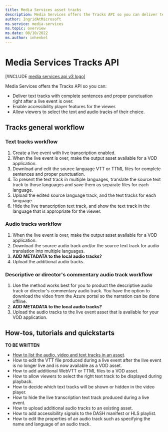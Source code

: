 ```yaml
---
title: Media Services asset tracks
description: Media Services offers the Tracks API so you can deliver text tracks with complete sentences and proper punctuation right after a live event is over, enable accessibility player features for the viewer, allow viewers to select the text and audio tracks of their choice.
author: IngridAtMicrosoft
ms.service: media-services
ms.topic: overview
ms.date: 08/10/2022
ms.author: inhenkel
---
```


# Media Services Tracks API

[!INCLUDE [media services api v3 logo](./includes/v3-hr.md)]

Media Services offers the Tracks API so you can:

- Deliver text tracks with complete sentences and proper punctuation right after a live event is over.
- Enable accessibility player features for the viewer.
- Allow viewers to select the text and audio tracks of their choice.

## Tracks general workflow

### Text tracks workflow

1. Create a live event with live transcription enabled.
1. When the live event is over, make the output asset available for a VOD application.
1. Download and edit the source language VTT or TTML files for complete sentences and proper punctuation.
1. To present the text track in multiple languages, translate the source text track to those languages and save them as separate files for each language.
1. Upload the edited source language track, and the text tracks for each language.
1. Hide the live transcription text track, and show the text track in the language that is appropriate for the viewer.

### Audio tracks workflow

1. When the live event is over, make the output asset available for a VOD application.
1. Download the source audio track and/or the source text track for audio translation into multiple languages.
1. **ADD METADATA to the local audio tracks?**
1. Upload the additional audio tracks.

### Descriptive or director's commentary audio track workflow

1. Use the method works best for you to product the descriptive audio track or director's commentary audio track. You have the option to download the video from the Azure portal so the narration can be done offline.
1. **ADD METADATA to the local audio tracks?**
1. Upload the audio tracks to the live event asset that is available for your VOD application.

## How-tos, tutorials and quickstarts

**TO BE WRITTEN**

- [How to list the audio, video and text tracks in an asset](tracks-list-how-to.md).
- How to edit the VTT file produced during a live event after the live event is no longer live and is now available as a VOD asset.
- How to add additional WebVTT or TTML files to a VOD asset.
- How to allow viewers to select the right text track to be displayed during playback.
- How to decide which text tracks will be shown or hidden in the video player.
- How to hide the live transcription text track produced during a live event.
- How to upload additional audio tracks to an existing asset.
- How to add accessibility signals to the DASH manifest or HLS playlist.
- How to edit the properties of an audio track such as specifying the name and language of an audio track.